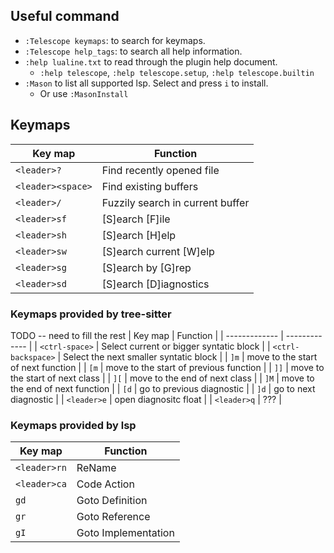 ## Useful command
- `:Telescope keymaps`: to search for keymaps.
- `:Telescope help_tags`: to search all help information.
- `:help lualine.txt` to read through the plugin help document.
  - `:help telescope`, `:help telescope.setup`, `:help telescope.builtin`
- `:Mason` to list all supported lsp. Select and press `i` to install.
  - Or use `:MasonInstall`


## Keymaps
| Key map  | Function |
| ------------- | ------------- |
| `<leader>?`  | Find recently opened file  |
| `<leader><space>`  | Find existing buffers  |
| `<leader>/`  | Fuzzily search in current buffer  |
| `<leader>sf`  | [S]earch [F]ile |
| `<leader>sh`  | [S]earch [H]elp |
| `<leader>sw`  | [S]earch current [W]elp |
| `<leader>sg`  | [S]earch by [G]rep |
| `<leader>sd`  | [S]earch [D]iagnostics |

### Keymaps provided by tree-sitter
TODO -- need to fill the rest
| Key map  | Function |
| ------------- | ------------- |
| `<ctrl-space>`  | Select current or bigger syntatic block  |
| `<ctrl-backspace>`  | Select the next smaller syntatic block |
| `]m`  | move to the start of next function |
| `[m`  | move to the start of previous function |
| `]]`  | move to the start of next class |
| `][`  | move to the end of next class |
| `]M`  | move to the end of next function |
| `[d`  | go to previous diagnostic |
| `]d`  | go to next diagnostic |
| `<leader>e`  | open diagnositc float |
| `<leader>q`  | ??? |

### Keymaps provided by lsp
| Key map  | Function |
| ------------- | ------------- |
| `<leader>rn`  | ReName  |
| `<leader>ca`  | Code Action  |
| `gd`  | Goto Definition  |
| `gr`  | Goto Reference  |
| `gI`  | Goto Implementation  |
